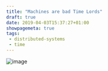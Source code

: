 ```yaml
---
title: "Machines are bad Time Lords"
draft: true
date: 2019-04-03T15:37:27+01:00
showpagemeta: true
tags:
 - distributed-systems
 - time
---
```


![image](posts/machines-are-bad-time-lords/doctorwho.jpg)